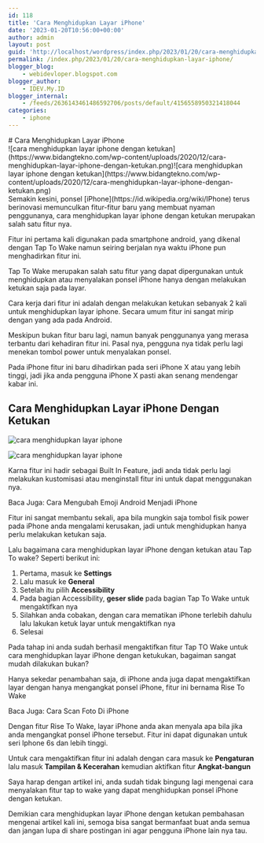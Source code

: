 ```yaml
---
id: 118
title: 'Cara Menghidupkan Layar iPhone'
date: '2023-01-20T10:56:00+00:00'
author: admin
layout: post
guid: 'http://localhost/wordpress/index.php/2023/01/20/cara-menghidupkan-layar-iphone/'
permalink: /index.php/2023/01/20/cara-menghidupkan-layar-iphone/
blogger_blog:
    - webidevloper.blogspot.com
blogger_author:
    - IDEV.My.ID
blogger_internal:
    - /feeds/2636143461486592706/posts/default/4156558950321418044
categories:
    - iphone
---
```


<div><div># Cara Menghidupkan Layar iPhone

</div> ![cara menghidupkan layar iphone dengan ketukan](https://www.bidangtekno.com/wp-content/uploads/2020/12/cara-menghidupkan-layar-iphone-dengan-ketukan.png)<noscript>![cara menghidupkan layar iphone dengan ketukan](https://www.bidangtekno.com/wp-content/uploads/2020/12/cara-menghidupkan-layar-iphone-dengan-ketukan.png)</noscript>

<article>Semakin kesini, ponsel [iPhone](https://id.wikipedia.org/wiki/IPhone) terus berinovasi memunculkan fitur-fitur baru yang membuat nyaman penggunanya, cara menghidupkan layar iphone dengan ketukan merupakan salah satu fitur nya.

Fitur ini pertama kali digunakan pada smartphone android, yang dikenal dengan Tap To Wake namun seiring berjalan nya waktu iPhone pun menghadirkan fitur ini.

Tap To Wake merupakan salah satu fitur yang dapat dipergunakan untuk menghidupkan atau menyalakan ponsel iPhone hanya dengan melakukan ketukan saja pada layar.

Cara kerja dari fitur ini adalah dengan melakukan ketukan sebanyak 2 kali untuk menghidupkan layar iphone. Secara umum fitur ini sangat mirip dengan yang ada pada Android.

Meskipun bukan fitur baru lagi, namun banyak penggunanya yang merasa terbantu dari kehadiran fitur ini. Pasal nya, pengguna nya tidak perlu lagi menekan tombol power untuk menyalakan ponsel.

Pada iPhone fitur ini baru dihadirkan pada seri iPhone X atau yang lebih tinggi, jadi jika anda pengguna iPhone X pasti akan senang mendengar kabar ini.

## Cara Menghidupkan Layar iPhone Dengan Ketukan

![cara menghidupkan layar iphone](https://www.bidangtekno.com/wp-content/uploads/2020/12/cara-menghidupkan-layar-iphone.jpg)

<noscript>![cara menghidupkan layar iphone](https://www.bidangtekno.com/wp-content/uploads/2020/12/cara-menghidupkan-layar-iphone.jpg)</noscript>

Karna fitur ini hadir sebagai Built In Feature, jadi anda tidak perlu lagi melakukan kustomisasi atau menginstall fitur ini untuk dapat menggunakan nya.

Baca Juga: Cara Mengubah Emoji Android Menjadi iPhone

Fitur ini sangat membantu sekali, apa bila mungkin saja tombol fisik power pada iPhone anda mengalami kerusakan, jadi untuk menghidupkan hanya perlu melakukan ketukan saja.

Lalu bagaimana cara menghidupkan layar iPhone dengan ketukan atau Tap To wake? Seperti berikut ini:

1. Pertama, masuk ke **Settings**
2. Lalu masuk ke **General**
3. Setelah itu pilih **Accessibility**
4. Pada bagian Accessibility, **geser slide** pada bagian Tap To Wake untuk mengaktifkan nya
5. Silahkan anda cobakan, dengan cara mematikan iPhone terlebih dahulu lalu lakukan ketuk layar untuk mengaktifkan nya
6. Selesai

Pada tahap ini anda sudah berhasil mengaktifkan fitur Tap TO Wake untuk cara menghidupkan layar iPhone dengan ketukukan, bagaiman sangat mudah dilakukan bukan?

Hanya sekedar penambahan saja, di iPhone anda juga dapat mengaktifkan layar dengan hanya mengangkat ponsel iPhone, fitur ini bernama Rise To Wake

Baca Juga: Cara Scan Foto Di iPhone

Dengan fitur Rise To Wake, layar iPhone anda akan menyala apa bila jika anda mengangkat ponsel iPhone tersebut. Fitur ini dapat digunakan untuk seri Iphone 6s dan lebih tinggi.

Untuk cara mengaktifkan fitur ini adalah dengan cara masuk ke **Pengaturan** lalu masuk **Tampilan &amp; Kecerahan** kemudian aktifkan fitur **Angkat-bangun**

Saya harap dengan artikel ini, anda sudah tidak bingung lagi mengenai cara menyalakan fitur tap to wake yang dapat menghidupkan ponsel iPhone dengan ketukan.

Demikian cara menghidupkan layar iPhone dengan ketukan pembahasan mengenai artikel kali ini, semoga bisa sangat bermanfaat buat anda semua dan jangan lupa di share postingan ini agar pengguna iPhone lain nya tau.

</article></div>